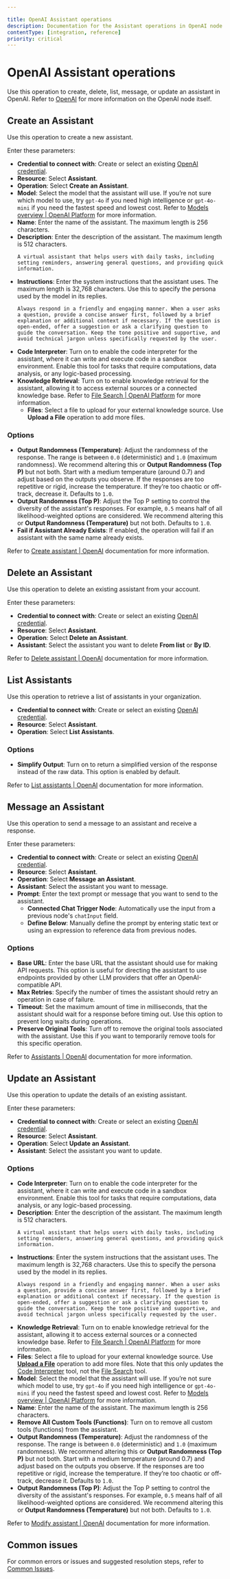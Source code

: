 ```yaml
---

title: OpenAI Assistant operations 
description: Documentation for the Assistant operations in OpenAI node in n8n, a workflow automation platform. Includes details of operations and configuration, and links to examples and credentials information.
contentType: [integration, reference]
priority: critical
---
```


# OpenAI Assistant operations

Use this operation to create, delete, list, message, or update an assistant in OpenAI. Refer to [OpenAI](/integrations/builtin/app-nodes/n8n-nodes-langchain.openai/index.md) for more information on the OpenAI node itself.

## Create an Assistant

Use this operation to create a new assistant.

Enter these parameters:

- **Credential to connect with**: Create or select an existing [OpenAI credential](/integrations/builtin/credentials/openai.md).
- **Resource**: Select **Assistant**.
- **Operation**: Select **Create an Assistant**.
- **Model**: Select the model that the assistant will use. If you’re not sure which model to use, try `gpt-4o` if you need high intelligence or `gpt-4o-mini` if you need the fastest speed and lowest cost. Refer to [Models overview | OpenAI Platform](https://platform.openai.com/docs/models) for more information. 
- **Name**: Enter the name of the assistant. The maximum length is 256 characters.
- **Description**: Enter the description of the assistant. The maximum length is 512 characters.
  ```
  A virtual assistant that helps users with daily tasks, including setting reminders, answering general questions, and providing quick information.
  ```
- **Instructions**: Enter the system instructions that the assistant uses. The maximum length is 32,768 characters. Use this to specify the persona used by the model in its replies. 
  ```
  Always respond in a friendly and engaging manner. When a user asks a question, provide a concise answer first, followed by a brief explanation or additional context if necessary. If the question is open-ended, offer a suggestion or ask a clarifying question to guide the conversation. Keep the tone positive and supportive, and avoid technical jargon unless specifically requested by the user.
  ```
- **Code Interpreter**: Turn on to enable the code interpreter for the assistant, where it can write and execute code in a sandbox environment. Enable this tool for tasks that require computations, data analysis, or any logic-based processing.
- **Knowledge Retrieval**: Turn on to enable knowledge retrieval for the assistant, allowing it to access external sources or a connected knowledge base. Refer to [File Search | OpenAI Platform](https://platform.openai.com/docs/assistants/tools/file-search) for more information. 
  - **Files**: Select a file to upload for your external knowledge source. Use **Upload a File** operation to add more files. 

### Options

- **Output Randomness (Temperature)**: Adjust the randomness of the response. The range is between `0.0` (deterministic) and `1.0` (maximum randomness). We recommend altering this or **Output Randomness (Top P)** but not both. Start with a medium temperature (around 0.7) and adjust based on the outputs you observe. If the responses are too repetitive or rigid, increase the temperature. If they’re too chaotic or off-track, decrease it. Defaults to `1.0`. 
- **Output Randomness (Top P)**: Adjust the Top P setting to control the diversity of the assistant's responses. For example, `0.5` means half of all likelihood-weighted options are considered. We recommend altering this or **Output Randomness (Temperature)** but not both. Defaults to `1.0`. 
- **Fail if Assistant Already Exists**: If enabled, the operation will fail if an assistant with the same name already exists. 

Refer to [Create assistant | OpenAI](https://platform.openai.com/docs/api-reference/assistants/createAssistant) documentation for more information. 

## Delete an Assistant

Use this operation to delete an existing assistant from your account.

Enter these parameters:

- **Credential to connect with**: Create or select an existing [OpenAI credential](/integrations/builtin/credentials/openai.md).
- **Resource**: Select **Assistant**.
- **Operation**: Select **Delete an Assistant**.
- **Assistant**: Select the assistant you want to delete **From list** or **By ID**.

Refer to [Delete assistant | OpenAI](https://platform.openai.com/docs/api-reference/assistants/deleteAssistant) documentation for more information. 

## List Assistants

Use this operation to retrieve a list of assistants in your organization.

- **Credential to connect with**: Create or select an existing [OpenAI credential](/integrations/builtin/credentials/openai.md).
- **Resource**: Select **Assistant**.
- **Operation**: Select **List Assistants**.

### Options

- **Simplify Output**: Turn on to return a simplified version of the response instead of the raw data. This option is enabled by default. 

Refer to [List assistants | OpenAI](https://platform.openai.com/docs/api-reference/assistants/listAssistants) documentation for more information. 
  
## Message an Assistant

Use this operation to send a message to an assistant and receive a response.

Enter these parameters:

- **Credential to connect with**: Create or select an existing [OpenAI credential](/integrations/builtin/credentials/openai.md).
- **Resource**: Select **Assistant**.
- **Operation**: Select **Message an Assistant**.
- **Assistant**: Select the assistant you want to message.
- **Prompt**: Enter the text prompt or message that you want to send to the assistant.
    - **Connected Chat Trigger Node**: Automatically use the input from a previous node's `chatInput` field.
    - **Define Below**: Manually define the prompt by entering static text or using an expression to reference data from previous nodes.

### Options

- **Base URL**: Enter the base URL that the assistant should use for making API requests. This option is useful for directing the assistant to use endpoints provided by other LLM providers that offer an OpenAI-compatible API.
- **Max Retries**: Specify the number of times the assistant should retry an operation in case of failure. 
- **Timeout**: Set the maximum amount of time in milliseconds, that the assistant should wait for a response before timing out. Use this option to prevent long waits during operations.
- **Preserve Original Tools**: Turn off to remove the original tools associated with the assistant. Use this if you want to temporarily remove tools for this specific operation.

Refer to [Assistants | OpenAI](https://platform.openai.com/docs/api-reference/assistants) documentation for more information. 

## Update an Assistant

Use this operation to update the details of an existing assistant.

Enter these parameters:

- **Credential to connect with**: Create or select an existing [OpenAI credential](/integrations/builtin/credentials/openai.md).
- **Resource**: Select **Assistant**.
- **Operation**: Select **Update an Assistant**.
- **Assistant**: Select the assistant you want to update.

### Options

- **Code Interpreter**: Turn on to enable the code interpreter for the assistant, where it can write and execute code in a sandbox environment. Enable this tool for tasks that require computations, data analysis, or any logic-based processing.
- **Description**: Enter the description of the assistant. The maximum length is 512 characters.
  ```
  A virtual assistant that helps users with daily tasks, including setting reminders, answering general questions, and providing quick information.
  ```
- **Instructions**: Enter the system instructions that the assistant uses. The maximum length is 32,768 characters. Use this to specify the persona used by the model in its replies. 
  ```
  Always respond in a friendly and engaging manner. When a user asks a question, provide a concise answer first, followed by a brief explanation or additional context if necessary. If the question is open-ended, offer a suggestion or ask a clarifying question to guide the conversation. Keep the tone positive and supportive, and avoid technical jargon unless specifically requested by the user.
  ```
- **Knowledge Retrieval**: Turn on to enable knowledge retrieval for the assistant, allowing it to access external sources or a connected knowledge base. Refer to [File Search | OpenAI Platform](https://platform.openai.com/docs/assistants/tools/file-search) for more information. 
- **Files**: Select a file to upload for your external knowledge source. Use [**Upload a File**](/integrations/builtin/app-nodes/n8n-nodes-langchain.openai/file-operations.md#upload-a-file) operation to add more files. Note that this only updates the [Code Interpreter](https://platform.openai.com/docs/assistants/tools/code-interpreter) tool, not the [File Search](https://platform.openai.com/docs/assistants/tools/file-search) tool.
- **Model**: Select the model that the assistant will use. If you’re not sure which model to use, try `gpt-4o` if you need high intelligence or `gpt-4o-mini` if you need the fastest speed and lowest cost. Refer to [Models overview | OpenAI Platform](https://platform.openai.com/docs/models) for more information. 
- **Name**: Enter the name of the assistant. The maximum length is 256 characters.
- **Remove All Custom Tools (Functions)**: Turn on to remove all custom tools (functions) from the assistant. 
- **Output Randomness (Temperature)**: Adjust the randomness of the response. The range is between `0.0` (deterministic) and `1.0` (maximum randomness). We recommend altering this or **Output Randomness (Top P)** but not both. Start with a medium temperature (around 0.7) and adjust based on the outputs you observe. If the responses are too repetitive or rigid, increase the temperature. If they’re too chaotic or off-track, decrease it. Defaults to `1.0`. 
- **Output Randomness (Top P)**: Adjust the Top P setting to control the diversity of the assistant's responses. For example, `0.5` means half of all likelihood-weighted options are considered. We recommend altering this or **Output Randomness (Temperature)** but not both. Defaults to `1.0`. 

Refer to [Modify assistant | OpenAI](https://platform.openai.com/docs/api-reference/assistants/modifyAssistant) documentation for more information.

## Common issues

For common errors or issues and suggested resolution steps, refer to [Common Issues](/integrations/builtin/app-nodes/n8n-nodes-langchain.openai/common-issues.md).
